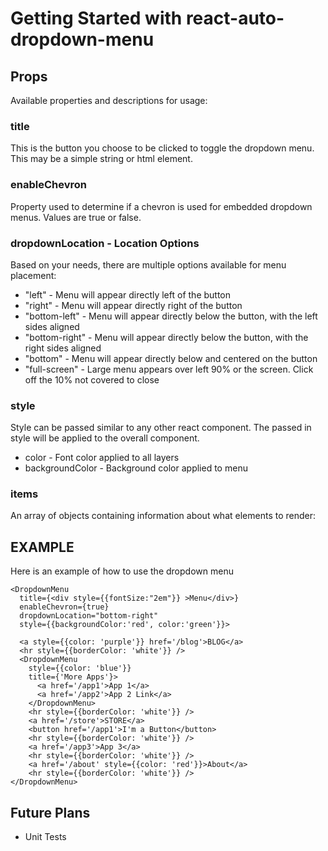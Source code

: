 # Getting Started with react-auto-dropdown-menu

## Props
Available properties and descriptions for usage:

### title
This is the button you choose to be clicked to toggle the dropdown menu. This may be a simple string or html element.

### enableChevron
Property used to determine if a chevron is used for embedded dropdown menus. Values are true or false.

### dropdownLocation - Location Options
Based on your needs, there are multiple options available for menu placement:
- "left" - Menu will appear directly left of the button
- "right" - Menu will appear directly right of the button
- "bottom-left" - Menu will appear directly below the button, with the left sides aligned
- "bottom-right" - Menu will appear directly below the button, with the right sides aligned
- "bottom" - Menu will appear directly below and centered on the button
- "full-screen" - Large menu appears over left 90% or the screen. Click off the 10% not covered to close

### style
Style can be passed similar to any other react component. The passed in style will be applied to the overall component.
- color - Font color applied to all layers
- backgroundColor - Background color applied to menu

### items
An array of objects containing information about what elements to render:

## EXAMPLE
Here is an example of how to use the dropdown menu

    <DropdownMenu
      title={<div style={{fontSize:"2em"}} >Menu</div>}
      enableChevron={true}
      dropdownLocation="bottom-right"
      style={{backgroundColor:'red', color:'green'}}>
        
      <a style={{color: 'purple'}} href='/blog'>BLOG</a>
      <hr style={{borderColor: 'white'}} />
      <DropdownMenu
        style={{color: 'blue'}}
        title={'More Apps'}>
          <a href='/app1'>App 1</a>
          <a href='/app2'>App 2 Link</a>
        </DropdownMenu>
        <hr style={{borderColor: 'white'}} />
        <a href='/store'>STORE</a>
        <button href='/app1'>I'm a Button</button>
        <hr style={{borderColor: 'white'}} />
        <a href='/app3'>App 3</a>
        <hr style={{borderColor: 'white'}} />
        <a href='/about' style={{color: 'red'}}>About</a>
        <hr style={{borderColor: 'white'}} />
    </DropdownMenu>

## Future Plans
- Unit Tests